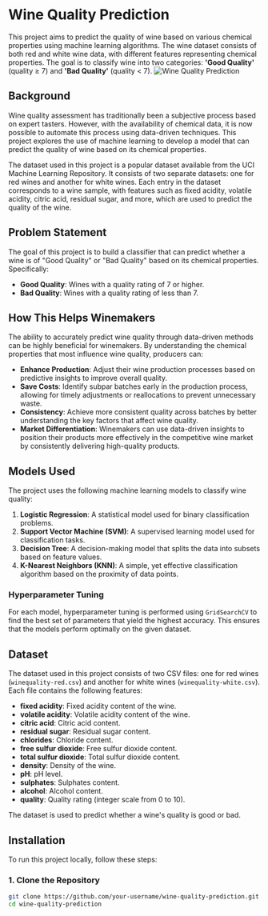 # Wine Quality Prediction

This project aims to predict the quality of wine based on various chemical properties using machine learning algorithms. The wine dataset consists of both red and white wine data, with different features representing chemical properties. The goal is to classify wine into two categories: **'Good Quality'** (quality ≥ 7) and **'Bad Quality'** (quality < 7).
![Wine Quality Prediction](images/wine-quality.png)
## Background

Wine quality assessment has traditionally been a subjective process based on expert tasters. However, with the availability of chemical data, it is now possible to automate this process using data-driven techniques. This project explores the use of machine learning to develop a model that can predict the quality of wine based on its chemical properties.

The dataset used in this project is a popular dataset available from the UCI Machine Learning Repository. It consists of two separate datasets: one for red wines and another for white wines. Each entry in the dataset corresponds to a wine sample, with features such as fixed acidity, volatile acidity, citric acid, residual sugar, and more, which are used to predict the quality of the wine.

## Problem Statement

The goal of this project is to build a classifier that can predict whether a wine is of "Good Quality" or "Bad Quality" based on its chemical properties. Specifically:

- **Good Quality**: Wines with a quality rating of 7 or higher.
- **Bad Quality**: Wines with a quality rating of less than 7.

## How This Helps Winemakers

The ability to accurately predict wine quality through data-driven methods can be highly beneficial for winemakers. By understanding the chemical properties that most influence wine quality, producers can:

- **Enhance Production**: Adjust their wine production processes based on predictive insights to improve overall quality.
- **Save Costs**: Identify subpar batches early in the production process, allowing for timely adjustments or reallocations to prevent unnecessary waste.
- **Consistency**: Achieve more consistent quality across batches by better understanding the key factors that affect wine quality.
- **Market Differentiation**: Winemakers can use data-driven insights to position their products more effectively in the competitive wine market by consistently delivering high-quality products.

## Models Used

The project uses the following machine learning models to classify wine quality:

1. **Logistic Regression**: A statistical model used for binary classification problems.
2. **Support Vector Machine (SVM)**: A supervised learning model used for classification tasks.
3. **Decision Tree**: A decision-making model that splits the data into subsets based on feature values.
4. **K-Nearest Neighbors (KNN)**: A simple, yet effective classification algorithm based on the proximity of data points.

### Hyperparameter Tuning
For each model, hyperparameter tuning is performed using `GridSearchCV` to find the best set of parameters that yield the highest accuracy. This ensures that the models perform optimally on the given dataset.

## Dataset

The dataset used in this project consists of two CSV files: one for red wines (`winequality-red.csv`) and another for white wines (`winequality-white.csv`). Each file contains the following features:

- **fixed acidity**: Fixed acidity content of the wine.
- **volatile acidity**: Volatile acidity content of the wine.
- **citric acid**: Citric acid content.
- **residual sugar**: Residual sugar content.
- **chlorides**: Chloride content.
- **free sulfur dioxide**: Free sulfur dioxide content.
- **total sulfur dioxide**: Total sulfur dioxide content.
- **density**: Density of the wine.
- **pH**: pH level.
- **sulphates**: Sulphates content.
- **alcohol**: Alcohol content.
- **quality**: Quality rating (integer scale from 0 to 10).

The dataset is used to predict whether a wine's quality is good or bad.

## Installation

To run this project locally, follow these steps:

### 1. Clone the Repository

```bash
git clone https://github.com/your-username/wine-quality-prediction.git
cd wine-quality-prediction
